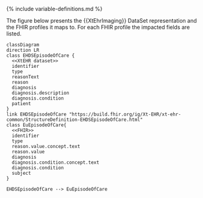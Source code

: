 {% include variable-definitions.md %}

The figure below presents the {{XtEhrImaging}} DataSet representation and the FHIR profiles it maps to. For each FHIR profile the impacted fields are listed.

```mermaid
classDiagram
direction LR
class EHDSEpisodeOfCare {
  <<XtEHR dataset>>
  identifier
  type
  reasonText
  reason
  diagnosis
  diagnosis.description
  diagnosis.condition
  patient
}
link EHDSEpisodeOfCare "https://build.fhir.org/ig/Xt-EHR/xt-ehr-common/StructureDefinition-EHDSEpisodeOfCare.html"
class EuEpisodeOfCare{
  <<FHIR>>
  identifier
  type
  reason.value.concept.text
  reason.value
  diagnosis
  diagnosis.condition.concept.text
  diagnosis.condition
  subject
}

EHDSEpisodeOfCare --> EuEpisodeOfCare
```

